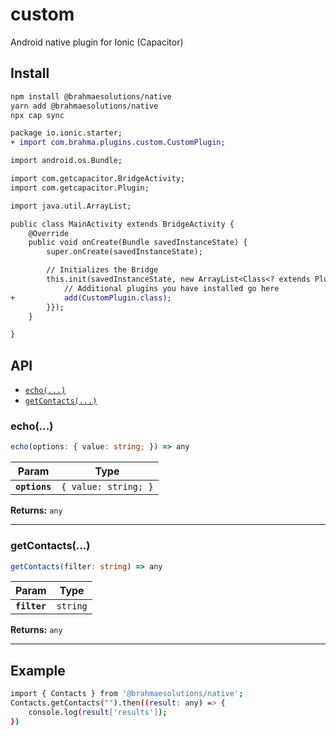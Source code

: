 # custom

Android native plugin for Ionic (Capacitor)

## Install

```bash
npm install @brahmaesolutions/native
yarn add @brahmaesolutions/native
npx cap sync
```

```diff
package io.ionic.starter;
+ import com.brahma.plugins.custom.CustomPlugin;

import android.os.Bundle;

import com.getcapacitor.BridgeActivity;
import com.getcapacitor.Plugin;

import java.util.ArrayList;

public class MainActivity extends BridgeActivity {
    @Override
    public void onCreate(Bundle savedInstanceState) {
        super.onCreate(savedInstanceState);

        // Initializes the Bridge
        this.init(savedInstanceState, new ArrayList<Class<? extends Plugin>>() {{
            // Additional plugins you have installed go here
+           add(CustomPlugin.class);
        }});
    }

}
```

## API

<docgen-index>

- [`echo(...)`](#echo)
- [`getContacts(...)`](#getcontacts)

</docgen-index>

<docgen-api>
<!--Update the source file JSDoc comments and rerun docgen to update the docs below-->

### echo(...)

```typescript
echo(options: { value: string; }) => any
```

| Param         | Type                            |
| ------------- | ------------------------------- |
| **`options`** | <code>{ value: string; }</code> |

**Returns:** <code>any</code>

---

### getContacts(...)

```typescript
getContacts(filter: string) => any
```

| Param        | Type                |
| ------------ | ------------------- |
| **`filter`** | <code>string</code> |

**Returns:** <code>any</code>

---

## Example

```bash
import { Contacts } from '@brahmaesolutions/native';
Contacts.getContacts("").then((result: any) => {
    console.log(result['results']);
})
```

</docgen-api>
